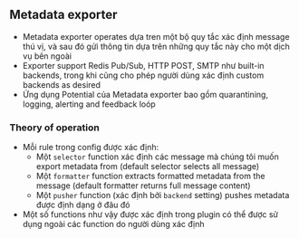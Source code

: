 ## Metadata exporter
- Metadata exporter operates dựa tren một bộ quy tắc xác định message thú vị, và sau đó gửi thông tin dựa trên những quy tắc này cho một dịch vụ bên ngoài
- Exporter support Redis Pub/Sub, HTTP POST, SMTP như built-in backends, trong khi cũng cho phép người dùng xác định custom backends as desired
- Ứng dụng Potential của Metadata exporter bao gồm quarantining, logging, alerting and feedback loóp
### Theory of operation
- Mỗi rule trong config được xác định:
  - Một `selector` function xác định các message mà chúng tôi muốn export metadata from (default selector selects all message)
  - Một `formatter` function extracts formatted metadata from the message (default formatter returns full message content)
  - Một `pusher` function (xác định bởi `backend` setting) pushes metadata được định dạng ở đâu đó
- Một số functions như vậy được xác định trong plugin có thể được sử dụng ngoài các function do người dùng xác định
